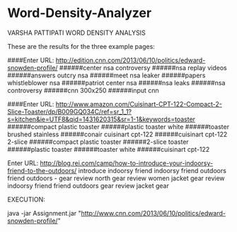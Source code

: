 # Word-Density-Analyzer
VARSHA PATTIPATI
WORD DENSITY ANALYSIS


These are the results for the three example pages:

####Enter URL:
http://edition.cnn.com/2013/06/10/politics/edward-snowden-profile/
######center nsa controversy
######nsa replay videos
######answers outcry nsa
######meet nsa leaker
######papers whistleblower nsa
######patriot center nsa
######nsa leaks
######nsa controversy
######cnn 300x250
######input cnn



####Enter URL:
http://www.amazon.com/Cuisinart-CPT-122-Compact-2-Slice-Toaster/dp/B009GQ034C/ref=sr_1_1?s=kitchen&ie=UTF8&qid=1431620315&sr=1-1&keywords=toaster
######compact plastic toaster
######plastic toaster white
######toaster brushed stainless
######conair cuisinart cpt-122
######cuisinart cpt-122 2-slice
######compact plastic toaster
######2-slice toaster
######plastic toaster
######toaster white
######cuisinart cpt-122




Enter URL:
http://blog.rei.com/camp/how-to-introduce-your-indoorsy-friend-to-the-outdoors/
introduce indoorsy friend
indoorsy friend outdoors
friend outdoors -
gear review north
gear review women
jacket gear review
indoorsy friend
friend outdoors
gear review
jacket gear

EXECUTION: 

 java -jar Assignment.jar "http://www.cnn.com/2013/06/10/politics/edward-snowden-profile/"

